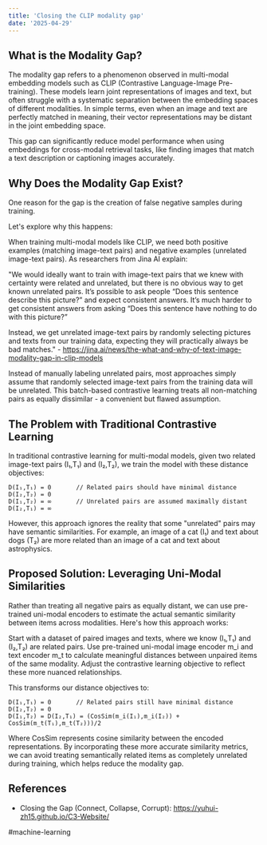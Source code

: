 ```yaml
---
title: 'Closing the CLIP modality gap'
date: '2025-04-29'
---
```

## What is the Modality Gap?

The modality gap refers to a phenomenon observed in multi-modal embedding models such as CLIP (Contrastive Language-Image Pre-training). These models learn joint representations of images and text, but often struggle with a systematic separation between the embedding spaces of different modalities. In simple terms, even when an image and text are perfectly matched in meaning, their vector representations may be distant in the joint embedding space.

This gap can significantly reduce model performance when using embeddings for cross-modal retrieval tasks, like finding images that match a text description or captioning images accurately.

## Why Does the Modality Gap Exist?

One reason for the gap is the creation of false negative samples during training.

Let's explore why this happens:

When training multi-modal models like CLIP, we need both positive examples (matching image-text pairs) and negative examples (unrelated image-text pairs). As researchers from Jina AI explain:

"We would ideally want to train with image-text pairs that we knew with certainty were related and unrelated, but there is no obvious way to get known unrelated pairs. It’s possible to ask people “Does this sentence describe this picture?” and expect consistent answers. It’s much harder to get consistent answers from asking “Does this sentence have nothing to do with this picture?”

Instead, we get unrelated image-text pairs by randomly selecting pictures and texts from our training data, expecting they will practically always be bad matches." - <https://jina.ai/news/the-what-and-why-of-text-image-modality-gap-in-clip-models>

Instead of manually labeling unrelated pairs, most approaches simply assume that randomly selected image-text pairs from the training data will be unrelated. This batch-based contrastive learning treats all non-matching pairs as equally dissimilar - a convenient but flawed assumption.

## The Problem with Traditional Contrastive Learning

In traditional contrastive learning for multi-modal models, given two related image-text pairs (I₁,T₁) and (I₂,T₂), we train the model with these distance objectives:

```
D(I₁,T₁) = 0       // Related pairs should have minimal distance
D(I₂,T₂) = 0
D(I₁,T₂) = ∞       // Unrelated pairs are assumed maximally distant
D(I₂,T₁) = ∞
```

However, this approach ignores the reality that some "unrelated" pairs may have semantic similarities. For example, an image of a cat (I₁) and text about dogs (T₂) are more related than an image of a cat and text about astrophysics.

## Proposed Solution: Leveraging Uni-Modal Similarities

Rather than treating all negative pairs as equally distant, we can use pre-trained uni-modal encoders to estimate the actual semantic similarity between items across modalities. Here's how this approach works:

Start with a dataset of paired images and texts, where we know (I₁,T₁) and (I₂,T₂) are related pairs.
Use pre-trained uni-modal image encoder m_i and text encoder m_t to calculate meaningful distances between unpaired items of the same modality.
Adjust the contrastive learning objective to reflect these more nuanced relationships.

This transforms our distance objectives to:
```
D(I₁,T₁) = 0       // Related pairs still have minimal distance
D(I₂,T₂) = 0
D(I₁,T₂) = D(I₂,T₁) = (CosSim(m_i(I₁),m_i(I₂)) + CosSim(m_t(T₁),m_t(T₂)))/2
```

Where CosSim represents cosine similarity between the encoded representations.
By incorporating these more accurate similarity metrics, we can avoid treating semantically related items as completely unrelated during training, which helps reduce the modality gap.

## References

- Closing the Gap (Connect, Collapse, Corrupt): <https://yuhui-zh15.github.io/C3-Website/>

#machine-learning
